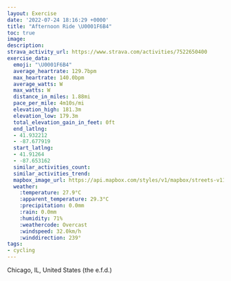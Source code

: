 ```yaml
---
layout: Exercise
date: '2022-07-24 18:16:29 +0000'
title: "Afternoon Ride \U0001F6B4"
toc: true
image:
description:
strava_activity_url: https://www.strava.com/activities/7522650400
exercise_data:
  emoji: "\U0001F6B4"
  average_heartrate: 129.7bpm
  max_heartrate: 140.0bpm
  average_watts: W
  max_watts: W
  distance_in_miles: 1.88mi
  pace_per_mile: 4m10s/mi
  elevation_high: 181.3m
  elevation_low: 179.3m
  total_elevation_gain_in_feet: 0ft
  end_latlng:
  - 41.932212
  - -87.677919
  start_latlng:
  - 41.91264
  - -87.653162
  similar_activities_count:
  similar_activities_trend:
  mapbox_image_url: https://api.mapbox.com/styles/v1/mapbox/streets-v11/static/path-5+787af2-1.0(_ay~Fhw~uOu%40BmBCI%40m%40Rg%40pAw%40%7CAqAzBUj%40%5Bh%40e%40~%40YPk%40%7C%40cB%7CBOHOLeBpCo%40%60AMJk%40bAgBbCCNsAjBw%40pAOJkCzEg%40%60%40OTiA%60Bm%40%60A%7DBnDYXuApCQZuAbBoCpEW%5EgChESNoChE_AnAu%40xAKPOLc%40~%40e%40r%40iAvAs%40jAyBzCCPk%40t%40oAzBiBtCi%40r%40k%40f%40s%40t%40%5BPw%40jAqAzAENcC~CCH%5BZIBSNOVq%40z%40k%40n%40Ef%40aA%60AcAhA_%40%5EQVURe%40Xw%40%7C%40E%40),pin-s-s+e5b22e(-87.65317,41.91264),pin-s-f+89ae00(-87.67792000000003,41.932210000000005)/auto/800x800?access_token=pk.eyJ1Ijoiam9zaGJlY2ttYW4iLCJhIjoiY205eWR2aDd1MWZ6djJrbXc4a3M0bWZleiJ9.XiG9OWkNcZk2QzjJbxLB4A
  weather:
    :temperature: 27.9°C
    :apparent_temperature: 29.3°C
    :precipitation: 0.0mm
    :rain: 0.0mm
    :humidity: 71%
    :weathercode: Overcast
    :windspeed: 32.0km/h
    :winddirection: 239°
tags:
- cycling
---
```

Chicago, IL, United States (the e.f.d.)
